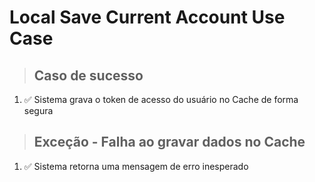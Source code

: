 # Local Save Current Account Use Case

> ## Caso de sucesso

1. ✅ Sistema grava o token de acesso do usuário no Cache de forma segura

> ## Exceção - Falha ao gravar dados no Cache

1. ✅ Sistema retorna uma mensagem de erro inesperado
